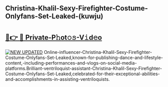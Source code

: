 ## Christina-Khalil-Sexy-Firefighter-Costume-Onlyfans-Set-Leaked-(kuwju)


# <h2><a href="https://mediaupload.pro?-19M">🔗👉 🔴 Private-P𝚑ot𝚘𝚜-V𝚒d𝚎o</a></h2>

[![NEW UPDATED](https://i.imgur.com/0qMVB7G.gif)](https://mediaupload.pro?-19M)
Online-influencer-Christina-Khalil-Sexy-Firefighter-Costume-Onlyfans-Set-Leaked,known-for-publishing-dance-and-lifestyle-content,-including-performances-and-vlogs-on-social-media-platforms.Brilliant-ventriloquist-assistant-Christina-Khalil-Sexy-Firefighter-Costume-Onlyfans-Set-Leaked,celebrated-for-their-exceptional-abilities-and-accomplishments-in-assisting-ventriloquists.  